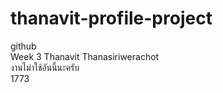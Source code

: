 # thanavit-profile-project
 github
<br> Week 3 Thanavit Thanasiriwerachot
<br> งานไม่าใช้อันนี้นะครับ
<br> 1773
